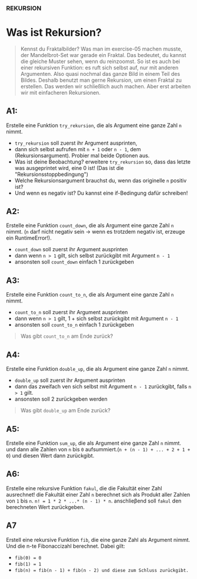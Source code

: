 ### REKURSION 
# Was ist Rekursion?
> Kennst du Fraktalbilder? Was man im exercise-05 machen musste,
> der Mandelbrot-Set war gerade ein Fraktal.
> Das bedeutet, du kannst die gleiche Muster sehen, wenn du reinzoomst.
> So ist es auch bei einer rekursiven Funktion: es ruft sich selbst auf,
> nur mit anderen Argumenten. Also quasi nochmal das ganze Bild
> in einem Teil des Bildes.
> Deshalb benutzt man gerne Rekursion, um einen Fraktal zu erstellen.
> Das werden wir schließlich auch machen. Aber erst arbeiten wir mit
> einfacheren Rekursionen.

## A1:
Erstelle eine Funktion `try_rekursion`, die als Argument eine ganze Zahl `n` nimmt.
- `try_rekursion` soll zuerst ihr Argument ausprinten, 
- dann sich selbst aufrufen mit `n + 1` oder `n - 1`, dem (Rekursionsargument).
Probier mal beide Optionen aus.
- Was ist deine Beobachtung?
erweitere `try_rekursion` so, dass das letzte was ausgeprintet wird, eine 0 ist! (Das ist die "Rekursionsstoppbedingung")
- Welche Rekursionsargument brauchst du, wenn das originelle `n` positiv ist?
- Und wenn es negativ ist? Du kannst eine if-Bedingung dafür schreiben!

## A2:
Erstelle eine Funktion `count_down`, die als Argument eine ganze Zahl `n` nimmt.
(`n` darf nicht negativ sein -> wenn es trotzdem negativ ist, erzeuge ein RuntimeError!).
- `count_down` soll zuerst ihr Argument ausprinten
- dann wenn `n > 1` gilt, sich selbst zurückgibt mit Argument `n - 1`
- ansonsten soll `count_down` einfach 1 zurückgeben

## A3:
Erstelle eine Funktion `count_to_n`, die als Argument eine ganze Zahl `n` nimmt.
- `count_to_n` soll zuerst ihr Argument ausprinten
- dann wenn `n > 1` gilt,  1 + sich selbst zurückgibt mit Argument `n - 1`
- ansonsten soll `count_to_n` einfach 1 zurückgeben
> Was gibt `count_to_n` am Ende zurück?

## A4:
Erstelle eine Funktion `double_up`, die als Argument eine ganze Zahl `n` nimmt.
- `double_up` soll zuerst ihr Argument ausprinten
- dann das zweifach ven sich selbst mit Argument `n - 1` zurückgibt, falls `n > 1` gilt.
- ansonsten soll 2 zurückgeben werden
> Was gibt `double_up` am Ende zurück?

## A5:
Erstelle eine Funktion `sum_up`, die als Argument eine ganze Zahl `n` nimmt.
und dann alle Zahlen von `n` bis `0` aufsummiert.(`n + (n - 1) + ... + 2 + 1 + 0`)
und diesen Wert dann zurückgibt.

## A6:
Erstelle eine rekursive Funktion `fakul`, die die Fakultät einer Zahl ausrechnet!
die Fakultät einer Zahl `n` berechnet sich als Produkt aller Zahlen von `1` bis `n`.
`n! = 1 * 2 * ...* (n - 1) * n`.
anschlieβend soll `fakul` den berechneten Wert zurückgeben.

## A7
Erstell eine rekursive Funktion `fib`, die eine ganze Zahl als Argument nimmt.
Und die n-te Fibonaccizahl berechnet.
Dabei gilt:
- `fib(0) = 0`
- `fib(1) = 1`
- `fib(n) = fib(n - 1) + fib(n - 2)
und diese zum Schluss zurückgibt.`
